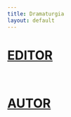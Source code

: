 ```yaml
---
title: Dramaturgia
layout: default
---
```

<h1><a href="drama-editor.html">EDITOR</a></h1><br>

<h1><a href="drama-autor.html">AUTOR</a></h1>